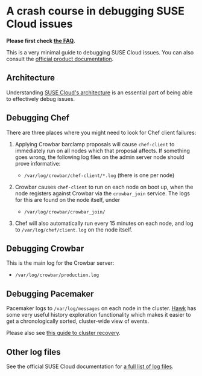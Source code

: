 # A crash course in debugging SUSE Cloud issues

**Please first check [the FAQ](FAQ.md).**

This is a very minimal guide to debugging SUSE Cloud issues.  You can
also consult the
[official product documentation](https://www.suse.com/documentation/suse-cloud4/book_cloud_deploy/data/cha_depl_trouble.html).

## Architecture

Understanding
[SUSE Cloud's architecture](https://www.suse.com/documentation/suse-cloud4/book_cloud_deploy/data/cha_depl_arch.html)
is an essential part of being able to effectively debug issues.

## Debugging Chef

There are three places where you might need to look for Chef
client failures:

1.  Applying Crowbar barclamp proposals will cause `chef-client` to
    immediately run on all nodes which that proposal affects.
    If something goes wrong, the following log files on the admin
    server node should prove informative:

    *   `/var/log/crowbar/chef-client/*.log` (there is one per node)

2.  Crowbar causes `chef-client` to run on each node on boot up, when
    the node registers against Crowbar via the `crowbar_join` service.
    The logs for this are found on the node itself, under

    *   `/var/log/crowbar/crowbar_join/`

3.  Chef will also automatically run every 15 minutes on each node,
    and log to `/var/log/chef/client.log` on the node itself.

## Debugging Crowbar

This is the main log for the Crowbar server:

*   `/var/log/crowbar/production.log`

## Debugging Pacemaker

Pacemaker logs to `/var/log/messages` on each node in the cluster.
[Hawk](../demos/HA/README.md#hawk-web-ui) has some very useful history
exploration functionality which makes it easier to get a
chronologically sorted, cluster-wide view of events.

Please also see [this guide to cluster recovery](../demos/HA/cluster-recovery.md).

## Other log files

See the official SUSE Cloud documentation for
[a full list of log files](https://www.suse.com/documentation/suse-cloud4/book_cloud_deploy/data/cha_deploy_logs.html).
